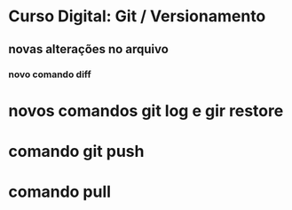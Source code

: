# Curso Digital: Git / Versionamento

## novas alterações no arquivo

### novo comando diff

# novos comandos git log e gir restore

# comando git push

# comando pull
